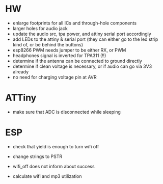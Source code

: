 # HW

- enlarge footprints for all ICs and through-hole components
- larger holes for audio jack
- update the audio src, tpa power, and attiny serial port accordingly
- add LEDs to the attiny & serial port (they can either go to the led strip kind of, or be behind the buttons)
- esp8266 PWM needs jumper to be either RX, or PWM
- headphones signal is inverted for TPA311 (!!)
- determine if the antenna can be connected to ground directly
- determine if clean voltage is necessary, or if audio can go via 3V3 already
- no need for charging voltage pin at AVR

# ATTiny

- make sure that ADC is disconnected while sleeping

# ESP

- check that yield is enough to turn wifi off
- change strings to PSTR
- wifi_off does not inform about success

- calculate wifi and mp3 utilization 


